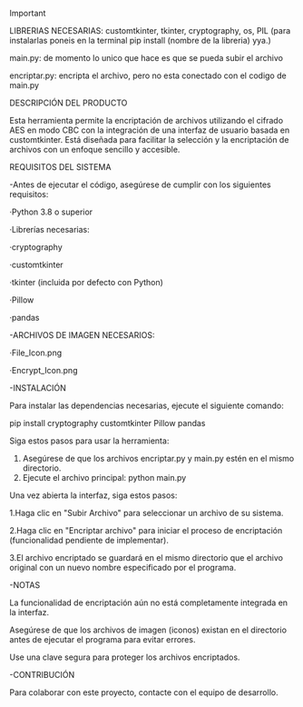 > [!IMPORTANT]
> LIBRERIAS NECESARIAS: customtkinter, tkinter, cryptography, os, PIL (para instalarlas poneis en la terminal pip install (nombre de la libreria) yya.)
>
main.py: de momento lo unico que hace es que se pueda subir el archivo

encriptar.py: encripta el archivo, pero no esta conectado con el codigo de main.py


DESCRIPCIÓN DEL PRODUCTO

Esta herramienta permite la encriptación de archivos utilizando el cifrado AES en modo CBC con la integración de una interfaz de usuario  basada en customtkinter. Está diseñada para facilitar la selección y la encriptación de archivos con un enfoque sencillo y accesible.

REQUISITOS DEL SISTEMA

-Antes de ejecutar el código, asegúrese de cumplir con los siguientes requisitos:

·Python 3.8 o superior

·Librerías necesarias:

·cryptography

·customtkinter

·tkinter (incluida por defecto con Python)

·Pillow

·pandas

-ARCHIVOS DE IMAGEN NECESARIOS:

·File_Icon.png

·Encrypt_Icon.png

-INSTALACIÓN

Para instalar las dependencias necesarias, ejecute el siguiente comando:

pip install cryptography customtkinter Pillow pandas


Siga estos pasos para usar la herramienta:
1. Asegúrese de que los archivos encriptar.py y main.py estén en el mismo directorio.
2. Ejecute el archivo principal:
 python main.py

Una vez abierta la interfaz, siga estos pasos:

1.Haga clic en "Subir Archivo" para seleccionar un archivo de su sistema.

2.Haga clic en "Encriptar archivo" para iniciar el proceso de encriptación (funcionalidad pendiente de implementar).

3.El archivo encriptado se guardará en el mismo directorio que el archivo original con un nuevo nombre especificado por el programa.

-NOTAS

La funcionalidad de encriptación aún no está completamente integrada en la interfaz.

Asegúrese de que los archivos de imagen (iconos) existan en el directorio antes de ejecutar el programa para evitar errores.

Use una clave segura para proteger los archivos encriptados.


-CONTRIBUCIÓN

Para colaborar con este proyecto, contacte con el equipo de desarrollo.

